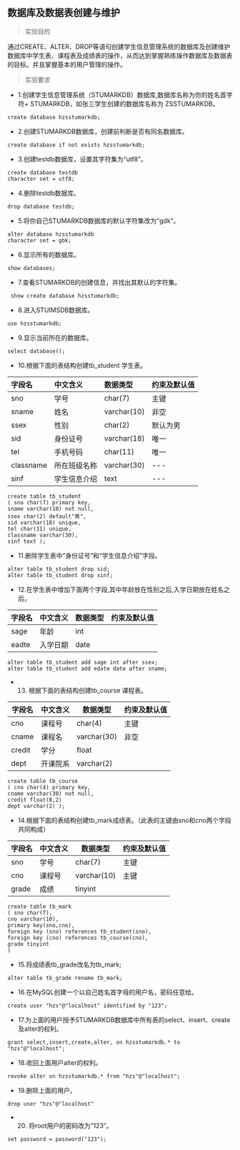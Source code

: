 ## 数据库及数据表创建与维护 
>实验目的

通过CREATE、ALTER、DROP等语句创建学生信息管理系统的数据库及创建维护数据库中学生表、课程表及成绩表的操作，从而达到掌握熟练操作数据库及数据表的目标。并且掌握基本的用户管理的操作。

>实验要求
- 1.创建学生信息管理系统（STUMARKDB）数据库,数据库名称为你的姓名首字符+ STUMARKDB，如张三学生创建的数据库名称为 ZSSTUMARKDB。
```
create database hzsstumarkdb;
```
- 2.创建STUMARKDB数据库，创建前判断是否有同名数据库。
```
create database if not exists hzsstumarkdb;
```
- 3.创建testdb数据库，设置其字符集为“utf8”。
```
create database testdb
character set = utf8;
```
- 4.删除testdb数据库。
```
drop database testdb;
```
- 5.将你自己STUMARKDB数据库的默认字符集改为“gdk”。
```
alter database hzsstumarkdb
character set = gbk;
```
- 6.显示所有的数据库。
```
show databases;
``` 
- 7.查看STUMARKDB的创建信息，并找出其默认的字符集。
```
 show create database hzsstumarkdb;
```
- 8.进入STUIMSDB数据库。
```
use hzsstumarkdb;
```
- 9.显示当前所在的数据库。
```
select database();
```
- 10.根据下面的表结构创建tb_student 学生表。

|字段名|中文含义|数据类型|约束及默认值|
|:---|:---|:---|:---|
|sno|学号|char(7) |主键|
|sname|姓名|varchar(10)|非空|
|ssex|性别|char(2)|默认为男|
|sid|身份证号|varchar(18)|唯一|
|tel|手机号码|char(11)|唯一|
|classname|所在班级名称|varchar(30)|---|
|sinf|学生信息介绍|text|---|
```
create table tb_student
( sno char(7) primary key,
sname varchar(10) not null,
ssex char(2) default"男",
sid varchar(18) unique,
tel char(11) unique,
classname varchar(30),
sinf text );
```
- 11.删除学生表中“身份证号”和“学生信息介绍”字段。
```
alter table tb_student drop sid;
alter table tb_student drop sinf;
```
- 12.在学生表中增加下面两个字段,其中年龄放在性别之后,入学日期放在姓名之后。

|字段名|中文含义|数据类型|约束及默认值|
|---|---|---|---|
|sage|年龄|int||
|eadte|入学日期|date||
```
alter table tb_student add sage int after ssex;
alter table tb_student add edate date after sname;
```
- 13. 根据下面的表结构创建tb_course 课程表。

|字段名|中文含义|数据类型|约束及默认值|
|---|---|---|---|
|cno|课程号|char(4)|主键|
|cname|课程名|varchar(30)|非空|
|credit|学分|float||
|dept|开课院系|varchar(2)||
```
create table tb_course 
( cno char(4) primary key,
cname varchar(30) not null,
credit float(8,2)
dept varchar(2) );
```
- 14.根据下面的表结构创建tb_mark成绩表。（此表的主键由sno和cno两个字段共同构成）

|字段名|中文含义|数据类型|约束及默认值|
|---|---|---|---|
|sno|学号|char(7)|主键|
|cno|课程号|varchar(10)|主键|
|grade|成绩|tinyint||
```
create table tb_mark
( sno char(7),
cno varchar(10),
primary key(sno,cno),
foreign key (sno) references tb_student(sno),
foreign key (cno) references tb_course(cno),
grade tinyint
)
```
- 15.将成绩表tb_grade改名为tb_mark;
```
alter table tb_grade rename tb_mark;
```
- 16.在MySQL创建一个以自己姓名首字母的用户名，密码任意给。
```
create user "hzs"@"localhost" identified by "123";
```
- 17.为上面的用户授予STUMARKDB数据库中所有表的select、insert、create及alter的权利。
```
grant select,insert,create,alter, on hzsstumarkdb.* to "hzs"@"localhost";
```
- 18.收回上面用户alter的权利。
```
revoke alter on hzsstumarkdb.* from "hzs"@"localhost";
```
- 19.删除上面的用户。
```
drop user "hzs"@"localhost"
```
- 20. 将root用户的密码改为“123”。
```
set password = password("123");
```
